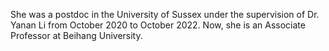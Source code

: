 She was a postdoc in the University of Sussex  under the supervision of Dr. Yanan Li from October 2020 to October 2022. Now, she is an Associate Professor at Beihang University.
